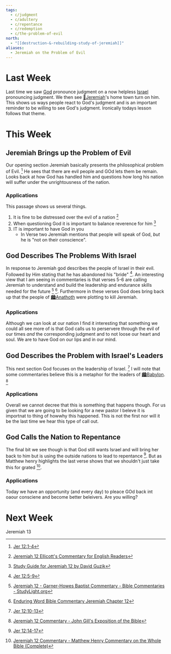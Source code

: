 ```yaml
---
tags:
  - c/judgment
  - c/adultery
  - c/repentance
  - c/redemption
  - c/the-problem-of-evil
north:
  - "[[destruction-&-rebuilding-study-of-jeremiah]]"
aliases:
  - Jeremiah on the Problem of Evil
---
```

# Last Week
Last time we saw [God](God.md) pronounce judgment on a now helpless [Israel](../%F0%9F%8F%99%EF%B8%8F%F0%9F%8F%99%EF%B8%8FNation%20of%20Israel.md) pronouncing judgment. We then see [🧑Jeremiah](%F0%9F%A7%91Jeremiah.md)'s home town turn on him. This shows us ways people react to God's judgment and is an important reminder to be willing to see God's judgment. Ironically todays lesson follows that theme.

# This Week
[^guzik]: [Study Guide for Jeremiah 12 by David Guzik](https://www.blueletterbible.org/comm/guzik_david/study-guide/jeremiah/jeremiah-12.cfm)
[^garner-howes]: [Jeremiah 12 - Garner-Howes Baptist Commentary - Bible Commentaries - StudyLight.org](https://www.studylight.org/commentaries/eng/ghb/jeremiah-12.html)
[^matthew-poole]: [Jeremiah 12 Matthew Poole's Commentary](https://biblehub.com/commentaries/poole/jeremiah/12.htm)
[^ellicott]: [Jeremiah 12 Ellicott's Commentary for English Readers](https://biblehub.com/commentaries/ellicott/jeremiah/12.htm)
[^john-gill]: [Jeremiah 12 Commentary - John Gill's Exposition of the Bible](https://www.biblestudytools.com/commentaries/gills-exposition-of-the-bible/jeremiah-12/)
[^matthew-henry]: [Jeremiah 12 Commentary - Matthew Henry Commentary on the Whole Bible (Complete)](https://www.biblestudytools.com/commentaries/matthew-henry-complete/jeremiah/12.html)
[^enduring-word]: [Enduring Word Bible Commentary Jeremiah Chapter 12](https://enduringword.com/bible-commentary/jeremiah-12/)
[^m1]: [Jer 12:1-4](Jer%2012.md)
[^m2]: [Jer 12:5-9](Jer%2012.md)
[^m3]: [Jer 12:10-13](Jer%2012.md)
[^m4]: [Jer 12:14-17](Jer%2012.md)

## Jeremiah Brings up the Problem of Evil
Our opening section Jeremiah basically presents the philosophical problem of Evil. [^m1] He sees that there are evil people and GOd lets them be remain. Looks back at how God has handled him and questions how long his nation will suffer under the unrightousness of the nation.

### Applications
This passage shows us several things.
1. It is fine to be distressed over the evil of a nation [^ellicott]
2. When questioning God it is important to balance reverence for him [^guzik]
3. IT is important to have God in you
    -  In Verse two Jeremiah mentions that people will speak of God, *but* he is "not on their conscience".

## God Describes The Problems With Israel
In response to Jeremiah god describes the people of Israel in their evil. Followed by Him stating that he has abandoned his "bride" [^m2].  An interesting view that I am seeing in commentaries is that verses 5-6 are calling Jeremiah to understand and build the leadership and endurance skills needed for the future [^garner-howes] [^enduring-word].  Furthermore in these verses God does bring back up that the people of [🏙️Anathoth](%F0%9F%8F%99%EF%B8%8FAnathoth.md) were plotting to kill Jeremiah. 

### Applications
Although we can look at our nation I find it interesting that something we could all see more of is that God calls us to perservere through the evil of our times *and* the corresponding judgment and to not loose our heart and soul. We are to have God on our lips and in our mind.

## God Describes the Problem with Israel's Leaders
This next section God focuses on the leadership of Israel. [^m3] I will note that some commentaries believe this is a metaphor for the leaders of [🏙️Babylon](%F0%9F%8F%99%EF%B8%8FBabylon.md). [^john-gill]  

### Applications
Overall we cannot decree that this is something that happens though. For us given that we are going to be looking for a new pastor I beleve it is importnat to thing of howwhy this happened. This is not the first nor will it be the last time we hear this type of call out.

## God Calls the Nation to Repentance
The final bit we see though is that God still wants Israel and will bring her back to him but is using the outside nations to lead to repentance [^m4].  But as Matthew henry highlights the last verse shows that we shouldn't just take this for grated [^matthew-henry]. 

### Applications
Today we have an opportunity (and every day) to pleace GOd back int oaour consciene and become better beleivers. Are you willing?

# Next Week
Jeremiah 13